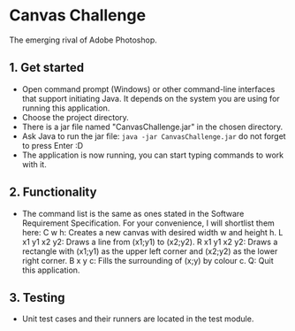 # Canvas Challenge
The emerging rival of Adobe Photoshop.

## 1. Get started
 - Open command prompt (Windows) or other command-line interfaces that support initiating Java.
It depends on the system you are using for running this application.
 - Choose the project directory.
 - There is a jar file named "CanvasChallenge.jar" in the
chosen directory.
 - Ask Java to run the jar file: `java -jar CanvasChallenge.jar`
do not forget to press Enter :D
 - The application is now running, you can start typing commands to work with it.

## 2. Functionality
 - The command list is the same as ones stated in the Software Requirement Specification.
For your convenience, I will shortlist them here:
	C w h: Creates a new canvas with desired width w and height h.
	L x1 y1 x2 y2: Draws a line from (x1;y1) to (x2;y2).
	R x1 y1 x2 y2: Draws a rectangle with (x1;y1) as the upper left corner and
 (x2;y2) as the lower right corner.
	B x y c: Fills the surrounding of (x;y) by colour c.
	Q: Quit this application.
## 3. Testing
 - Unit test cases and their runners are located in the test module.
